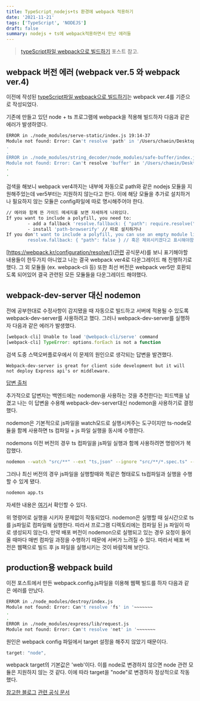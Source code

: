 ```yaml
---
title: TypeScript_nodejs+ts 환경에 webpack 적용하기
date: '2021-11-21'
tags: ['TypeScript', 'NODEJS']
draft: false
summary: nodejs + ts에 webpack적용하면서 만난 에러들
---
```


> [typeScript파일 webpack으로 빌드하기](https://chaeinp.vercel.app/blog/TypeScript/06_webpack%EC%9C%BC%EB%A1%9C%20%EB%B9%8C%EB%93%9C%ED%95%98%EA%B8%B0) 포스트 참고.

## webpack 버전 에러 (webpack ver.5 와 webpack ver.4)

이전에 작성된 [typeScript파일 webpack으로 빌드하기](https://chaeinp.vercel.app/blog/TypeScript/06_webpack%EC%9C%BC%EB%A1%9C%20%EB%B9%8C%EB%93%9C%ED%95%98%EA%B8%B0)는 webpack ver.4를 기준으로 작성되었다.

기존에 만들고 있던 node + ts 프로그램에 webpack을 적용해 빌드하자 다음과 같은 에러가 발생하였다.

```sh
ERROR in ./node_modules/serve-static/index.js 19:14-37
Module not found: Error: Can't resolve 'path' in '/Users/chaein/Desktop/study/NodeJS/42Check-in-Server_study/node_modules/serve-static'
.
.
ERROR in ./node_modules/string_decoder/node_modules/safe-buffer/index.js 3:13-30
Module not found: Error: Can't resolve 'buffer' in '/Users/chaein/Desktop/study/NodeJS/42Check-in-Server_study/node_modules/string_decoder/node_modules/safe-buffer'
.
.
```

검색을 해보니 webpack ver4까지는 내부에 자동으로 path와 같은 nodejs 모듈을 지원해주었는데 ver5부터는 지원하지 않는다고 한다. 이에 해당 모듈을 추가로 설치하거나 필요하지 않는 모듈은 config파일에 따로 명시해주어야 한다.

```sh
// 에러와 함께 뜬 가이드 메세지를 보면 자세하게 나와있다.
If you want to include a polyfill, you need to:
        - add a fallback 'resolve.fallback: { "path": require.resolve("path-browserify") }' //resoleve.fallback에 명시하거나
        - install 'path-browserify' // 따로 설치하거나
If you don't want to include a polyfill, you can use an empty module like this:
        resolve.fallback: { "path": false } // 혹은 제외시키겠다고 표시해야함
```

[https://webpack.kr/configuration/resolve/](관련 공식문서)를 보니 표기해야할 내용들이 한두가지 아니었고 나는 결국 webpack ver4로 다운그레이드 해 진행하기로 했다. 그 외 모듈들 (ex. webpack-cli 등) 또한 최선 버전은 webpack ver5만 호환되도록 되어있어 결국 관련된 모든 모듈들을 다운그레이드 해야했다.

## webpack-dev-server 대신 nodemon

전에 공부한대로 수정사항이 감지됐을 때 자동으로 빌드하고 서버에 적용될 수 있도록 webpack-dev-server를 사용하려고 했다. 그러나 webpack-dev-server를 실행하자 다음과 같은 에러가 발생했다.

```js
[webpack-cli] Unable to load '@webpack-cli/serve' command
[webpack-cli] TypeError: options.forEach is not a function
```

검색 도중 스택오버플로우에서 이 문제의 원인으로 생각되는 답변을 발견했다.

```
Webpack-dev-server is great for client side development but it will not deploy Express api's or middleware.
```

[답변 출처](https://stackoverflow.com/questions/35233291/running-a-node-express-server-using-webpack-dev-server)

추가적으로 답변자는 백엔드에는 nodemon을 사용하는 것을 추천한다는 피드백을 남겼고 나는 이 답변을 수용해 webpack-dev-server대신 nodemon을 사용하기로 결정했다.

nodemon은 기본적으로 js파일을 watch모드로 실행시켜주는 도구이지만 ts-node모듈을 함께 사용하면 ts 컴파일 + js 파일 실행을 동시에 수행한다.

nodemons 이전 버전의 경우 ts 컴파일을 js파일 실행과 함께 사용하려면 명령어가 복잡했다.

```sh
nodemon --watch "src/**" --ext "ts,json" --ignore "src/**/*.spec.ts" --exec "ts-node src/index.ts"
```

그러나 최신 버전의 경우 js파일을 실행할때와 똑같은 형태로도 ts컴파일과 실행을 수행할 수 있게 됐다.

```sh
nodemon app.ts
```

자세한 내용은 [여기](https://stackoverflow.com/questions/37979489/how-to-watch-and-reload-ts-node-when-typescript-files-change)서 확인할 수 있다.

위 명령어로 실행을 시키자 문제없이 작동되었다. nodemon은 실행할 때 실시간으로 ts를 js파일로 컴파일해 실행한다. 따라서 프로그램 디렉토리에는 컴파일 된 js 파일이 따로 생성되지 않는다. 만약 배포 버전이 nodemon으로 실행되고 있는 경우 요청이 들어올 때마다 매번 컴파일 과정을 수행하기 때문에 서버가 느려질 수 있다. 따라서 배포 버전은 웹팩으로 빌드 후 js 파일을 실행시키는 것이 바람직해 보인다.

## production용 webpack build

이전 포스트에서 만든 webpack.config.js파일을 이용해 웹팩 빌드를 하자 다음과 같은 에러를 만났다.

```sh
ERROR in ./node_modules/destroy/index.js
Module not found: Error: Can't resolve 'fs' in '~~~~~~~
.
.
ERROR in ./node_modules/express/lib/request.js
Module not found: Error: Can't resolve 'net' in '~~~~~~~
```

원인은 webpack config 파일에서 target 설정을 해주지 않았기 때문이다.

```js
target: "node",
```

webpack target의 기본값은 'web'이다. 이를 node로 변경하지 않으면 node 관련 모듈은 지원하지 않는 것 같다. 이에 따라 target을 "node"로 변경하자 정상적으로 작동했다.

[참고한 블로그](https://velog.io/@paerck25/Node.js-Server-Webpack-%EB%B2%88%EB%93%A4%EB%A7%81)
[관련 공식 문서](https://webpack.kr/configuration/target/)
